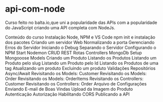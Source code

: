 # api-com-node

Curso feito no balta.io,que uni a popularidade das APIs com a popularidade do JavaScript criando uma API completa com NodeJs.

Conteúdo do curso
Instalação Node, NPM e VS Code
npm init e instalação dos pacotes
Criando um servidor Web
Normalizando a porta
Gerenciando Erros do Servidor
Iniciando o Debug
Separando o Servidor
Configurando o NPM Start
Nodemon
CRUD REST
Rotas
Controllers
MongoDb Setup
Mongooose
Models
Criando um Produto
Listando os Produtos
Listando um Produto pelo slug
Listando um Produto pelo Id
Listando os Produtos de uma tag
Atualizando um produto
Excluindo um produto
Validações
Repositórios
Async/Await
Revisitando os Models: Customer
Revisitando os Models: Order
Revisitando os Models: OrderItems
Revisitando os Controllers: Customer
Revisitando os Controllers: Order
Arquivo de Configurações
Enviando E-mail de Boas Vindas
Upload da Imagem do Produto
Autenticação
Autorização
Habilitando CORS
Publicando a API
